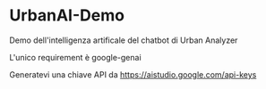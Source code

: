 # UrbanAI-Demo

Demo dell'intelligenza artificale del chatbot di Urban Analyzer

L'unico requirement è google-genai

Generatevi una chiave API da https://aistudio.google.com/api-keys
